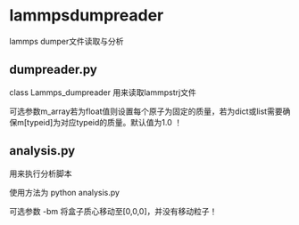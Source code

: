 # lammpsdumpreader
lammps dumper文件读取与分析
## dumpreader.py 
class Lammps_dumpreader 用来读取lammpstrj文件 

可选参数m_array若为float值则设置每个原子为固定的质量，若为dict或list需要确保m[typeid]为对应typeid的质量。默认值为1.0 ！
## analysis.py
用来执行分析脚本

使用方法为 python analysis.py

可选参数 -bm 将盒子质心移动至[0,0,0]，并没有移动粒子！
